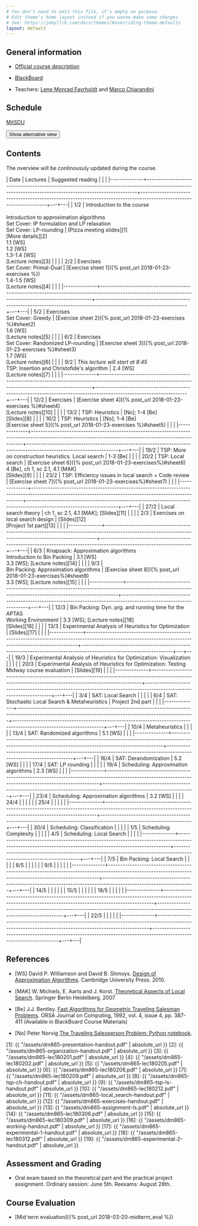 ```yaml
---
# You don't need to edit this file, it's empty on purpose.
# Edit theme's home layout instead if you wanna make some changes
# See: https://jekyllrb.com/docs/themes/#overriding-theme-defaults
layout: default
---
```



## General information

- [Official course description](http://natfak.sdu.dk/laeseplan/kursusbeskrivelse.php?kursuskode=DM865&lang=en)

- [BlackBoard](https://e-learn.sdu.dk/webapps/blackboard/execute/courseMain?course_id=_386519_1)

- Teachers: [Lene Monrad Favrholdt](http://www.imada.sdu.dk/~lenem/) and [Marco Chiarandini](http://www.imada.sdu.dk/~marco)


## Schedule

<a href="https://mitsdu.sdu.dk/skema/activity/15020201/f18">MitSDU</a>

<button onclick="myFunction('Demo1')" class="w3-btn w3-cell w3-left-align">Show alternative view <i class="fa fa-caret-down"></i></button>
<div id="Demo1" class="w3-container w3-hide">

<div class="w3-responsive">
<div w3-include-html="./assets/timetable.html"></div>
<script>
w3.includeHTML();
</script>
</div>

</div>



## Contents 

The overview will be continousuly updated during the course.

| Date         | Lectures  	                                                                                                                                     | Suggested reading                                                                                                  |   |   |
|--------------+--------------------------------------------------------------------------------------------------------------------------------------------------------+--------------------------------------------------------------------------------------------------------------------+---+---|
| <!--L--> 1/2 | Introduction to the course<br><br> Introduction to approximation algorithms<br> Set Cover: IP formulation and LP relaxation<br> Set Cover: LP-rounding | [Pizza meeting slides][1]<br>[More details][2]<br> 1.1 [WS]<br> 1.2 [WS]<br> 1.3-1.4 [WS] <br> [Lecture notes][3]  |   |   |
| <!--L--> 2/2 | Exercises <br> Set Cover: Primal-Dual                                                                                                                  | [Exercise sheet 1]({% post_url 2018-01-23-exercises %})<br> 1.4-1.5 [WS] <br> [Lecture notes][4]                   |   |   |
|--------------+--------------------------------------------------------------------------------------------------------------------------------------------------------+--------------------------------------------------------------------------------------------------------------------+---+---|
| <!--L--> 5/2 | Exercises  <br> Set Cover: Greedy                                                                                                                      | [Exercise sheet 2]({% post_url 2018-01-23-exercises %}#sheet2) <br> 1.6 [WS]  <br> [Lecture notes][5]              |   |   |
| <!--L--> 6/2 | Exercises <br> Set Cover: Randomized LP-rounding                                                                                                       | [Exercise sheet 3]({% post_url 2018-01-23-exercises %}#sheet3) <br> 1.7 [WS]  <br> [Lecture notes][6]              |   |   |
| <!--L--> 9/2 | *This lecture will start at 8:45* <br> TSP: Insertion and Christofide's algorithm                                                                      | 2.4 [WS] <br> [Lecture notes][7]                                                                                   |   |   |
|--------------+--------------------------------------------------------------------------------------------------------------------------------------------------------+--------------------------------------------------------------------------------------------------------------------+---+---|
| 12/2         | Exercises                                                                                                                                              | [Exercise sheet 4]({% post_url 2018-01-23-exercises %}#sheet4)  <br> [Lecture notes][10]                           |   |   |
| 13/2         | TSP: Heuristics                                                                                                                                        | [No]; 1-4 [Be]<br> [Slides][8]                                                                                     |   |   |
| 16/2         | TSP: Heuristics                                                                                                                                        | [No]; 1-4 [Be] <br> [Exercise sheet 5]({% post_url 2018-01-23-exercises %}#sheet5)                                 |   |   |
|--------------+--------------------------------------------------------------------------------------------------------------------------------------------------------+--------------------------------------------------------------------------------------------------------------------+---+---|
| 19/2         | TSP: More on construction heuristics. Local search                                                                                                     | 1-3 [Be]                                                                                                           |   |   |
| 20/2         | TSP: Local search                                                                                                                                      | [Exercise sheet 6]({% post_url 2018-01-23-exercises%}#sheet6) <br>4 [Be], ch 1, sc 2.1, 4.1 [MAK] <br> [Slides][9] |   |   |
| 23/2         | TSP: Efficiency issues in local search + Code review                                                                                                   | [Exercise sheet 7]({% post_url 2018-01-23-exercises%}#sheet7)                                                      |   |   |
|--------------+--------------------------------------------------------------------------------------------------------------------------------------------------------+--------------------------------------------------------------------------------------------------------------------+---+---|
| 27/2         | Local search theory                                                                                                                                    | ch 1, sc 2.1, 4.1 [MAK]; [Slides][11]                                                                              |   |   |
| 2/3          | Exercises on local search design                                                                                                                       | [Slides][12] <br> [Project 1st part][13]                                                                           |   |   |
|--------------+--------------------------------------------------------------------------------------------------------------------------------------------------------+--------------------------------------------------------------------------------------------------------------------+---+---|
| 6/3          | Knapsack: Approximation algorithms <br> Introduction to Bin Packing                                                                                    | 3.1 [WS] <br> 3.3 [WS]; [Lecture notes][14]                                                                        |   |   |
| 9/3          | <br> Bin Packing: Approximation algorithms                                                                                                             | [Exercise sheet 8]({% post_url 2018-01-23-exercises%}#sheet8) <br>  3.3 [WS]; [Lecture notes][15]                  |   |   |
|--------------+--------------------------------------------------------------------------------------------------------------------------------------------------------+--------------------------------------------------------------------------------------------------------------------+---+---|
| 12/3         | Bin Packing: Dyn. prg. and running time for the APTAS <br> Working Environment                                                                         | 3.3 [WS]; [Lecture notes][18]  <br> [Slides][16]                                                                   |   |   |
| 13/3         | Experimental Analysis of Heuristics for Optimization                                                                                                   | [Slides][17]                                                                                                       |   |   |
|--------------+--------------------------------------------------------------------------------------------------------------------------------------------------------+--------------------------------------------------------------------------------------------------------------------+---+---|
| 19/3         | Experimental Analysis of Heuristics for Optimization: Visualization                                                                                    |                                                                                                       |   |   |
| 20/3         | Experimental Analysis of Heuristics for Optimization: Testing <br> Midway course evaluation                                                            |  [Slides][19]                                                                                                                   |   |   |
|--------------+--------------------------------------------------------------------------------------------------------------------------------------------------------+--------------------------------------------------------------------------------------------------------------------+---+---|
| 3/4          | SAT: Local Search                                                                                                                                      |                                                                                                                    |   |   |
| 6/4          | SAT: Stochastic Local Search & Metaheuristics                                                                                                          | Project 2nd part                                                                                                   |   |   |
|--------------+--------------------------------------------------------------------------------------------------------------------------------------------------------+--------------------------------------------------------------------------------------------------------------------+---+---|
| 10/4         | Metaheuristics                                                                                                                                         |                                                                                                                    |   |   |
| 13/4         | SAT: Randomized algorithms                                                                                                                             | 5.1 [WS]                                                                                                           |   |   |
|--------------+--------------------------------------------------------------------------------------------------------------------------------------------------------+--------------------------------------------------------------------------------------------------------------------+---+---|
| 16/4         | SAT: Derandomization                                                                                                                                   | 5.2 [WS]                                                                                                           |   |   |
| 17/4         | SAT: LP rounding                                                                                                                                       |                                                                                                                    |   |   |
| 19/4         | Scheduling: Approximation algorithms                                                                                                                   | 2.3 [WS]                                                                                                           |   |   |
|--------------+--------------------------------------------------------------------------------------------------------------------------------------------------------+--------------------------------------------------------------------------------------------------------------------+---+---|
| 23/4         | Scheduling: Approximation algorithms                                                                                                                   | 3.2 [WS]                                                                                                           |   |   |
| 24/4         |                                                                                                                                                        |                                                                                                                    |   |   |
| 25/4         |                                                                                                                                                        |                                                                                                                    |   |   |
|--------------+--------------------------------------------------------------------------------------------------------------------------------------------------------+--------------------------------------------------------------------------------------------------------------------+---+---|
| 30/4         | Scheduling: Classification                                                                                                                             |                                                                                                                    |   |   |
| 1/5          | Scheduling: Complexity                                                                                                                                 |                                                                                                                    |   |   |
| 4/5          | Scheduling: Local Search                                                                                                                               |                                                                                                                    |   |   |
|--------------+--------------------------------------------------------------------------------------------------------------------------------------------------------+--------------------------------------------------------------------------------------------------------------------+---+---|
| 7/5          | Bin Packing: Local Search                                                                                                                              |                                                                                                                    |   |   |
| 8/5          |                                                                                                                                                        |                                                                                                                    |   |   |
| 9/5          |                                                                                                                                                        |                                                                                                                    |   |   |
|--------------+--------------------------------------------------------------------------------------------------------------------------------------------------------+--------------------------------------------------------------------------------------------------------------------+---+---|
| 14/5         |                                                                                                                                                        |                                                                                                                    |   |   |
| 15/5         |                                                                                                                                                        |                                                                                                                    |   |   |
| 18/5         |                                                                                                                                                        |                                                                                                                    |   |   |
|--------------+--------------------------------------------------------------------------------------------------------------------------------------------------------+--------------------------------------------------------------------------------------------------------------------+---+---|
| 22/5         |                                                                                                                                                        |                                                                                                                    |   |   |
|--------------+--------------------------------------------------------------------------------------------------------------------------------------------------------+--------------------------------------------------------------------------------------------------------------------+---+---|





## References 

- [WS] David P. Williamson and David
  B. Shmoys. [Design of Approximation Algorithms](http://www.designofapproxalgs.com/). Cambridge
  University Press. 2010.

- [MAK] W. Michiels, E. Aarts and J. Korst. [Theoretical Aspects of Local Search](http://dx.doi.org/10.1007/978-3-540-35854-1). Springer Berlin Heidelberg, 2007

- [Be]
  J.J. Bentley. [Fast Algorithms for Geometric Traveling Salesman Problems](http://dx.doi.org/10.1287/ijoc.4.4.387). ORSA
  Journal on Computing, 1992, vol. 4, issue 4, pp. 387-411 (Available in
  BlackBoard Course Materials)

- [No] Peter Norvig [The Traveling Salesperson Problem: Python notebook](http://nbviewer.jupyter.org/url/norvig.com/ipython/TSP.ipynb).



[1]: {{ "/assets/dm865-presentation-handout.pdf" | absolute_url }}
[2]: {{ "/assets/dm865-organization-handout.pdf" | absolute_url }}
[3]: {{ "/assets/dm865-lec180201.pdf" | absolute_url }}
[4]: {{ "/assets/dm865-lec180202.pdf" | absolute_url }}
[5]: {{ "/assets/dm865-lec180205.pdf" | absolute_url }}
[6]: {{ "/assets/dm865-lec180206.pdf" | absolute_url }}
[7]: {{ "/assets/dm865-lec180209.pdf" | absolute_url }}
[8]: {{ "/assets/dm865-tsp-ch-handout.pdf" | absolute_url }}
[9]: {{ "/assets/dm865-tsp-ls-handout.pdf" | absolute_url }}
[10]: {{ "/assets/dm865-lec180212.pdf" | absolute_url }}
[11]: {{ "/assets/dm865-local_search-handout.pdf" | absolute_url }}
[12]: {{ "/assets/dm865-exercises-handout.pdf" | absolute_url }}
[13]: {{ "/assets/dm865-assignment-ls.pdf" | absolute_url }}
[14]: {{ "/assets/dm865-lec180306.pdf" | absolute_url }}
[15]: {{ "/assets/dm865-lec180309.pdf" | absolute_url }}
[16]: {{ "/assets/dm865-working-handout.pdf" | absolute_url }}
[17]: {{ "/assets/dm865-experimental-1-handout.pdf" | absolute_url }}
[18]: {{ "/assets/dm865-lec180312.pdf" | absolute_url }}
[19]: {{ "/assets/dm865-experimental-2-handout.pdf" | absolute_url }}




## Assessment and Grading

- Oral exam based on the theoretical part and the practical project
  assignment. Ordinary session: June 5th. Reexams: August 28th.


## Course Evaluation

- [Mid term evaluation]({% post_url 2018-03-20-midterm_eval %})
